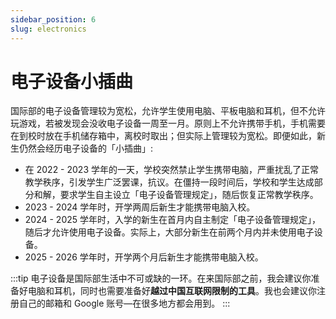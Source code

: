 ```yaml
---
sidebar_position: 6
slug: electronics
---
```


# 电子设备小插曲

国际部的电子设备管理较为宽松，允许学生使用电脑、平板电脑和耳机，但不允许玩游戏，若被发现会没收电子设备一周至一月。原则上不允许携带手机，手机需要在到校时放在手机储存箱中，离校时取出；但实际上管理较为宽松。即便如此，新生仍然会经历电子设备的「小插曲」:

* 在 2022 - 2023 学年的一天，学校突然禁止学生携带电脑，严重扰乱了正常教学秩序，引发学生广泛罢课，抗议。在僵持一段时间后，学校和学生达成部分和解，要求学生自主设立「电子设备管理规定」，随后恢复正常教学秩序。
* 2023 - 2024 学年时，开学两周后新生才能携带电脑入校。
* 2024 - 2025 学年时，入学的新生在首月内自主制定「电子设备管理规定」，随后才允许使用电子设备。实际上，大部分新生在前两个月内并未使用电子设备。
* 2025 - 2026 学年时，开学两个月后新生才能携带电脑入校。

:::tip
电子设备是国际部生活中不可或缺的一环。在来国际部之前，我会建议你准备好电脑和耳机，同时也需要准备好**越过中国互联网限制的工具**。我也会建议你注册自己的邮箱和 Google 账号—在很多地方都会用到。
:::

